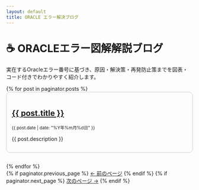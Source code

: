 ```yaml
---
layout: default
title: ORACLE エラー解決ブログ
---
```


<h1>☕ ORACLEエラー図解解説ブログ</h1>
<p>実在するOracleエラー番号に基づき、原因・解決策・再発防止策までを図表・コード付きでわかりやすく紹介します。</p>

<div class="posts">
  {% for post in paginator.posts %}
    <article style="margin-bottom: 2em; padding: 1em; border: 1px solid #ccc; border-radius: 10px;">
      <h2><a href="{{ site.baseurl }}{{ post.url }}">{{ post.title }}</a></h2>
      <p><small>{{ post.date | date: "%Y年%m月%d日" }}</small></p>
      <p>{{ post.description }}</p>
    </article>
  {% endfor %}
</div>

<div class="pagination">
  {% if paginator.previous_page %}
    <a href="{{ paginator.previous_page_path }}" class="previous">← 前のページ</a>
  {% endif %}
  {% if paginator.next_page %}
    <a href="{{ paginator.next_page_path }}" class="next">次のページ →</a>
  {% endif %}
</div>
